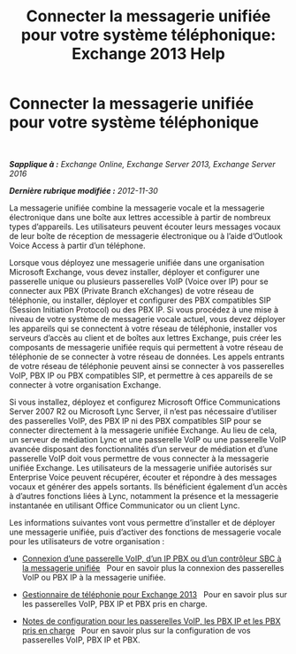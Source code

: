 ﻿---
title: 'Connecter la messagerie unifiée pour votre système téléphonique: Exchange 2013 Help'
TOCTitle: Connecter la messagerie unifiée pour votre système téléphonique
ms:assetid: 92c3e029-f732-4d6d-b147-2b3006d5f088
ms:mtpsurl: https://technet.microsoft.com/fr-fr/library/JJ673544(v=EXCHG.150)
ms:contentKeyID: 50555454
ms.date: 05/23/2018
mtps_version: v=EXCHG.150
ms.translationtype: MT
---

# Connecter la messagerie unifiée pour votre système téléphonique

 

_**Sapplique à :** Exchange Online, Exchange Server 2013, Exchange Server 2016_

_**Dernière rubrique modifiée :** 2012-11-30_

La messagerie unifiée combine la messagerie vocale et la messagerie électronique dans une boîte aux lettres accessible à partir de nombreux types d’appareils. Les utilisateurs peuvent écouter leurs messages vocaux de leur boîte de réception de messagerie électronique ou à l’aide d’Outlook Voice Access à partir d’un téléphone.

Lorsque vous déployez une messagerie unifiée dans une organisation Microsoft Exchange, vous devez installer, déployer et configurer une passerelle unique ou plusieurs passerelles VoIP (Voice over IP) pour se connecter aux PBX (Private Branch eXchanges) de votre réseau de téléphonie, ou installer, déployer et configurer des PBX compatibles SIP (Session Initiation Protocol) ou des PBX IP. Si vous procédez à une mise à niveau de votre système de messagerie vocale actuel, vous devez déployer les appareils qui se connectent à votre réseau de téléphonie, installer vos serveurs d’accès au client et de boîtes aux lettres Exchange, puis créer les composants de messagerie unifiée requis qui permettent à votre réseau de téléphonie de se connecter à votre réseau de données. Les appels entrants de votre réseau de téléphonie peuvent ainsi se connecter à vos passerelles VoIP, PBX IP ou PBX compatibles SIP, et permettre à ces appareils de se connecter à votre organisation Exchange.

Si vous installez, déployez et configurez Microsoft Office Communications Server 2007 R2 ou Microsoft Lync Server, il n’est pas nécessaire d’utiliser des passerelles VoIP, des PBX IP ni des PBX compatibles SIP pour se connecter directement à la messagerie unifiée Exchange. Au lieu de cela, un serveur de médiation Lync et une passerelle VoIP ou une passerelle VoIP avancée disposant des fonctionnalités d’un serveur de médiation et d’une passerelle VoIP doit vous permettre de vous connecter à la messagerie unifiée Exchange. Les utilisateurs de la messagerie unifiée autorisés sur Enterprise Voice peuvent récupérer, écouter et répondre à des messages vocaux et générer des appels sortants. Ils bénéficient également d’un accès à d’autres fonctions liées à Lync, notamment la présence et la messagerie instantanée en utilisant Office Communicator ou un client Lync.

Les informations suivantes vont vous permettre d’installer et de déployer une messagerie unifiée, puis d’activer des fonctions de messagerie vocale pour les utilisateurs de votre organisation :

  - [Connexion d’une passerelle VoIP, d’un IP PBX ou d’un contrôleur SBC à la messagerie unifiée](connect-a-voip-gateway-ip-pbx-or-session-border-controller-to-um-exchange-2013-help.md)   Pour en savoir plus la connexion des passerelles VoIP ou PBX IP à la messagerie unifiée.

  - [Gestionnaire de téléphonie pour Exchange 2013](telephony-advisor-for-exchange-2013-exchange-2013-help.md)   Pour en savoir plus sur les passerelles VoIP, PBX IP et PBX pris en charge.

  - [Notes de configuration pour les passerelles VoIP, les PBX IP et les PBX pris en charge](configuration-notes-for-supported-voip-gateways-ip-pbxs-and-pbxs-exchange-2013-help.md)   Pour en savoir plus sur la configuration de vos passerelles VoIP, PBX IP et PBX.

